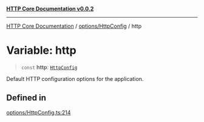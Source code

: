 [**HTTP Core Documentation v0.0.2**](../../../README.md)

***

[HTTP Core Documentation](../../../modules.md) / [options/HttpConfig](../README.md) / http

# Variable: http

> `const` **http**: [`HttpConfig`](../interfaces/HttpConfig.md)

Default HTTP configuration options for the application.

## Defined in

[options/HttpConfig.ts:214](https://github.com/stonemjs/http-core/blob/ed7c2187bd85b6877da7cd9f8c94448716446e07/src/options/HttpConfig.ts#L214)
